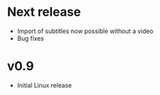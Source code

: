 # Next release
* Import of subtitles now possible without a video
* Bug fixes

# v0.9
* Initial Linux release